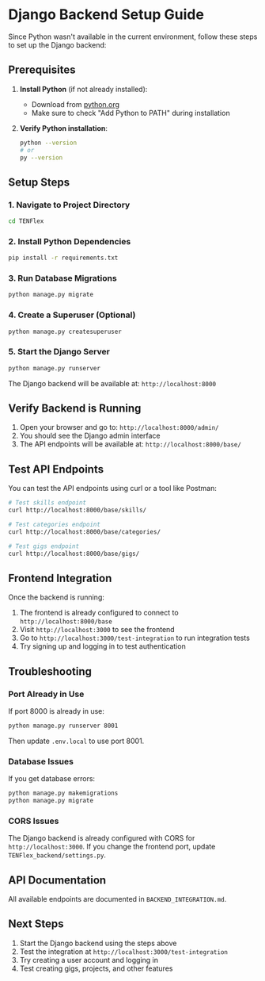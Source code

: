 # Django Backend Setup Guide

Since Python wasn't available in the current environment, follow these steps to set up the Django backend:

## Prerequisites

1. **Install Python** (if not already installed):
   - Download from [python.org](https://www.python.org/downloads/)
   - Make sure to check "Add Python to PATH" during installation

2. **Verify Python installation**:
   ```bash
   python --version
   # or
   py --version
   ```

## Setup Steps

### 1. Navigate to Project Directory
```bash
cd TENFlex
```

### 2. Install Python Dependencies
```bash
pip install -r requirements.txt
```

### 3. Run Database Migrations
```bash
python manage.py migrate
```

### 4. Create a Superuser (Optional)
```bash
python manage.py createsuperuser
```

### 5. Start the Django Server
```bash
python manage.py runserver
```

The Django backend will be available at: `http://localhost:8000`

## Verify Backend is Running

1. Open your browser and go to: `http://localhost:8000/admin/`
2. You should see the Django admin interface
3. The API endpoints will be available at: `http://localhost:8000/base/`

## Test API Endpoints

You can test the API endpoints using curl or a tool like Postman:

```bash
# Test skills endpoint
curl http://localhost:8000/base/skills/

# Test categories endpoint  
curl http://localhost:8000/base/categories/

# Test gigs endpoint
curl http://localhost:8000/base/gigs/
```

## Frontend Integration

Once the backend is running:

1. The frontend is already configured to connect to `http://localhost:8000/base`
2. Visit `http://localhost:3000` to see the frontend
3. Go to `http://localhost:3000/test-integration` to run integration tests
4. Try signing up and logging in to test authentication

## Troubleshooting

### Port Already in Use
If port 8000 is already in use:
```bash
python manage.py runserver 8001
```
Then update `.env.local` to use port 8001.

### Database Issues
If you get database errors:
```bash
python manage.py makemigrations
python manage.py migrate
```

### CORS Issues
The Django backend is already configured with CORS for `http://localhost:3000`. If you change the frontend port, update `TENFlex_backend/settings.py`.

## API Documentation

All available endpoints are documented in `BACKEND_INTEGRATION.md`.

## Next Steps

1. Start the Django backend using the steps above
2. Test the integration at `http://localhost:3000/test-integration`
3. Try creating a user account and logging in
4. Test creating gigs, projects, and other features 